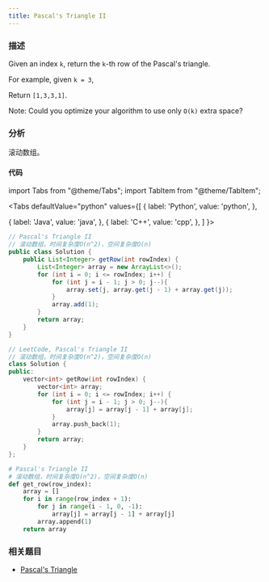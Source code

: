 ```yaml
---
title: Pascal's Triangle II
---
```


### 描述

Given an index `k`, return the `k`-th row of the Pascal's triangle.

For example, given `k = 3`,

Return `[1,3,3,1]`.

Note: Could you optimize your algorithm to use only `O(k)` extra space?

### 分析

滚动数组。

#### 代码

import Tabs from "@theme/Tabs";
import TabItem from "@theme/TabItem";

<Tabs
defaultValue="python"
values={[
{ label: 'Python', value: 'python', },

{ label: 'Java', value: 'java', },
{ label: 'C++', value: 'cpp', },
]
}>
<TabItem value="java">

```java
// Pascal's Triangle II
// 滚动数组，时间复杂度O(n^2)，空间复杂度O(n)
public class Solution {
    public List<Integer> getRow(int rowIndex) {
        List<Integer> array = new ArrayList<>();
        for (int i = 0; i <= rowIndex; i++) {
            for (int j = i - 1; j > 0; j--){
                array.set(j, array.get(j - 1) + array.get(j));
            }
            array.add(1);
        }
        return array;
    }
}
```

</TabItem>
<TabItem value="cpp">

```cpp
// LeetCode, Pascal's Triangle II
// 滚动数组，时间复杂度O(n^2)，空间复杂度O(n)
class Solution {
public:
    vector<int> getRow(int rowIndex) {
        vector<int> array;
        for (int i = 0; i <= rowIndex; i++) {
            for (int j = i - 1; j > 0; j--){
                array[j] = array[j - 1] + array[j];
            }
            array.push_back(1);
        }
        return array;
    }
};
```

</TabItem>

<TabItem value="python">

```python
# Pascal's Triangle II
# 滚动数组，时间复杂度O(n^2)，空间复杂度O(n)
def get_row(row_index):
    array = []
    for i in range(row_index + 1):
        for j in range(i - 1, 0, -1):
            array[j] = array[j - 1] + array[j]
        array.append(1)
    return array
```

</TabItem>
</Tabs>

### 相关题目

- [Pascal's Triangle](pascals-triangle.md)
